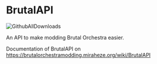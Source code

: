# BrutalAPI
![GithubAllDownloads](https://img.shields.io/github/downloads/404Bones/BrutalAPI/total)

An API to make modding Brutal Orchestra easier.

Documentation of BrutalAPI on https://brutalorchestramodding.miraheze.org/wiki/BrutalAPI

